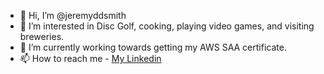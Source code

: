 - 👋 Hi, I’m @jeremyddsmith
- 👀 I’m interested in Disc Golf, cooking, playing video games, and visiting breweries.
- 🌱 I’m currently working towards getting my AWS SAA certificate.
- 📫 How to reach me - [My Linkedin](www.linkedin.com/jeremy-desjardins-smith) 

<!---
jeremyddsmith/jeremyddsmith is a ✨ special ✨ repository because its `README.md` (this file) appears on your GitHub profile.
You can click the Preview link to take a look at your changes.
--->
